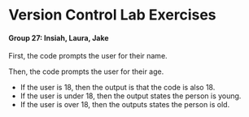 # Version Control Lab Exercises
#### Group 27: Insiah, Laura, Jake

First, the code prompts the user for their name.

Then, the code prompts the user for their age.
* If the user is 18, then the output is that the code is also 18.
* If the user is under 18, then the output states the person is young.
* If the user is over 18, then the outputs states the person is old.